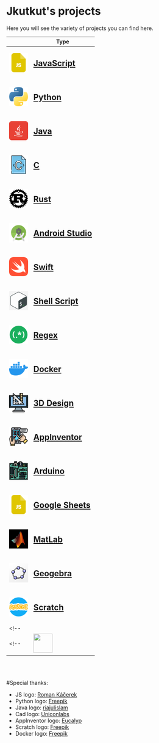 # Jkutkut's projects
Here you will see the variety of projects you can find here.

||Type|
|---|---|
|<img src="./../res/imgs/js.png" width="50" height="50">|<h2>[JavaScript](./js/javascript.en.md)<h2>|
|<img src="./../res/imgs/python.png" width="50" height="50">|<h2>[Python](./python/python.en.md)<h2>|
|<img src="./../res/imgs/java.png" width="50" height="50">|<h2>[Java](./java/java.en.md)<h2>|
|<img src="./../res/imgs/c.png" width="50" height="50">|<h2>[C]()<h2>|<!-- |<img src="./../res/imgs/cplusplus.png" width="50" height="50">|<h2>[C++]()<h2>| -->
|<img src="./../res/imgs/rust.png" width="50" height="50">|<h2>[Rust](./rust/rust.en.md)<h2>|
|<img src="./../res/imgs/android-studio.png" width="50" height="50">|<h2>[Android Studio](./app/android/android-studio.en.md)<h2>|
|<img src="./../res/imgs/swift.png" width="50" height="50">|<h2>[Swift](./swift/swift.en.md)<h2>|
|<img src="./../res/imgs/shell-script.jpeg" width="50" height="50">|<h2>[Shell Script](./shell-script/shell-script.en.md)<h2>|
|<img src="./../res/imgs/regex.png" width="50" height="50">|<h2>[Regex](https://github.com/Jkutkut/Regex)<h2>|
|<img src="./../res/imgs/docker.png" width="50" height="50">|<h2>[Docker](./docker/docker.en.md)<h2>|
|<img src="./../res/imgs/cad.png" width="50" height="50">|<h2>[3D Design](./cad/cad.en.md)<h2>|
|<img src="./../res/imgs/app-development.png" width="50" height="50">|<h2>[AppInventor](./app/app-inventor/app-inventor.en.md)<h2>|
|<img src="./../res/imgs/arduino.png" width="50" height="50">|<h2>[Arduino](./arduino/arduino.en.md)<h2>|
|<img src="./../res/imgs/js.png" width="50" height="50">|<h2>[Google Sheets](./js/google-sheets/google-sheets.en.md)<h2>|
|<img src="./../res/imgs/matlab.png" width="50" height="50">|<h2>[MatLab](./math/matlab/matlab.en.md)<h2>|
|<img src="./../res/imgs/geogebra.png" width="50" height="50">|<h2>[Geogebra](https://github.com/Jkutkut/Geogebra)<h2>|
|<img src="./../res/imgs/scratch.png" width="50" height="50">|<h2>[Scratch](https://github.com/Jkutkut/Scratch)<h2>|
<!-- ||<h2>[Automagic](https://github.com/Jkutkut/Automagic)<h2>| -->
<!-- |<img src="./../res/imgs/" width="50" height="50">|<h2>[]()<h2>| -->
<br>
<br>

#Special thanks:
- JS logo: <a href="https://www.flaticon.com/authors/roman-kacerek" title="Roman Káčerek">Roman Káčerek</a>
- Python logo: <a href="https://www.freepik.com" title="Freepik">Freepik</a>
- Java logo: <a href="https://www.flaticon.com/authors/riajulislam" title="riajulislam">riajulislam</a>
- Cad logo: <a href="https://www.flaticon.com/authors/uniconlabs" title="Uniconlabs">Uniconlabs</a>
- AppInventor logo: <a href="https://www.flaticon.com/authors/eucalyp" title="Eucalyp">Eucalyp</a>
- Scratch logo: <a href="https://www.freepik.com" title="Freepik">Freepik</a>
- Docker logo: <a href="https://www.flaticon.com/free-icons/docker" title="docker icons">Freepik</a>